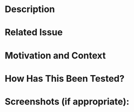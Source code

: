 <!-- You doesn't have to write all section completely. -->

# Description

# Related Issue

# Motivation and Context

# How Has This Been Tested?

# Screenshots (if appropriate):
